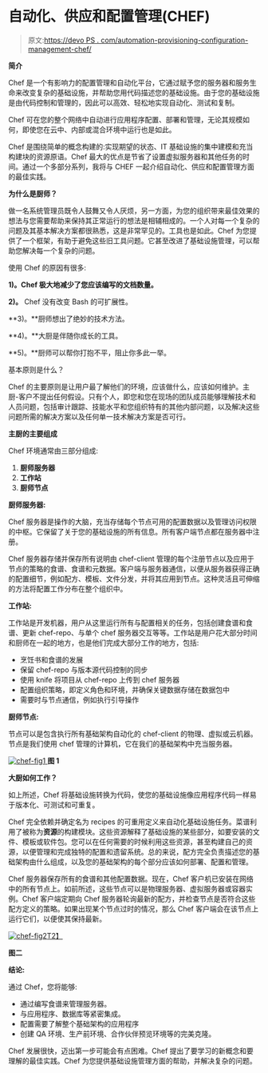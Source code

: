 # 自动化、供应和配置管理(CHEF)

> 原文:[https://devo PS . com/automation-provisioning-configuration-management-chef/](https://devops.com/automation-provisioning-configuration-management-chef/)

**简介**

Chef 是一个有影响力的配置管理和自动化平台，它通过赋予您的服务器和服务生命来改变复杂的基础设施，并帮助您用代码描述您的基础设施。由于您的基础设施是由代码控制和管理的，因此可以高效、轻松地实现自动化、测试和复制。

Chef 可在您的整个网络中自动进行应用程序配置、部署和管理，无论其规模如何，即使您在云中、内部或混合环境中运行也是如此。

Chef 是围绕简单的概念构建的:实现期望的状态、IT 基础设施的集中建模和充当构建块的资源原语。Chef 最大的优点是节省了设置虚拟服务器和其他任务的时间。通过一个多部分系列，我将与 CHEF 一起介绍自动化、供应和配置管理方面的最佳实践。

**为什么是厨师？**

做一名系统管理员既令人鼓舞又令人厌烦，另一方面，为您的组织带来最佳效果的想法与您需要帮助来保持其正常运行的想法是相辅相成的。一个人对每一个复杂的问题及其基本解决方案都很熟悉，这是非常罕见的。工具也是如此。Chef 为您提供了一个框架，有助于避免这些旧工具问题。它甚至改进了基础设施管理，可以帮助您解决每一个复杂的问题。

使用 Chef 的原因有很多:

**1)。Chef 极大地减少了您应该编写的文档数量。**

**2)。** Chef 没有改变 Bash 的可扩展性。

**3)。**厨师想出了绝妙的技术方法。

**4)。**大厨是伴随你成长的工具。

**5)。**厨师可以帮你打抱不平，阻止你多此一举。

基本原则是什么？

Chef 的主要原则是让用户最了解他们的环境，应该做什么，应该如何维护。主厨-客户不提出任何假设。只有个人，即您和您在现场的团队成员能够理解技术和人员问题，包括审计跟踪、技能水平和您组织特有的其他内部问题，以及解决这些问题所需的解决方案以及任何单一技术解决方案是否可行。

**主厨的主要组成**

Chef 环境通常由三部分组成:

1.  **厨师服务器**
2.  **工作站**
3.  **厨师节点**

**厨师服务器:**

Chef 服务器是操作的大脑，充当存储每个节点可用的配置数据以及管理访问权限的中枢。它保留了关于您的基础设施的所有信息。所有客户端节点都在服务器中注册。

Chef 服务器存储并保存所有说明由 chef-client 管理的每个注册节点以及应用于节点的策略的食谱、食谱和元数据。客户端与服务器通信，以便从服务器获得正确的配置细节，例如配方、模板、文件分发，并将其应用到节点。这种灵活且可伸缩的方法将配置工作分布在整个组织中。

**工作站:**

工作站是开发机器，用户从这里运行所有与配置相关的任务，包括创建食谱和食谱、更新 chef-repo、与单个 chef 服务器交互等等。工作站是用户花大部分时间和厨师在一起的地方，也是他们完成大部分工作的地方，包括:

*   烹饪书和食谱的发展
*   保留 chef-repo 与版本源代码控制的同步
*   使用 knife 将项目从 chef-repo 上传到 chef 服务器
*   配置组织策略，即定义角色和环境，并确保关键数据存储在数据包中
*   需要时与节点通信，例如执行引导操作

**厨师节点:**

节点可以是包含执行所有基础架构自动化的 chef-client 的物理、虚拟或云机器。节点是我们使用 chef 管理的计算机，它在我们的基础架构中充当服务器。

[![chef-fig1](../Images/7c6d2d06487c8d593825b87222201892.png) ](https://devops.com/wp-content/uploads/2015/03/chef-fig1.png) **图 1**

**大厨如何工作？**

如上所述，Chef 将基础设施转换为代码，使您的基础设施像应用程序代码一样易于版本化、可测试和可重复。

Chef 完全依赖并确定名为 recipes 的可重用定义来自动化基础设施任务。菜谱利用了被称为**资源**的构建模块。这些资源解释了基础设施的某些部分，如要安装的文件、模板或软件包。您可以在任何需要的时候利用这些资源，甚至构建自己的资源，以便管理和完成独特的配置和遗留系统。总的来说，配方完全负责描述您的基础架构由什么组成，以及您的基础架构的每个部分应该如何部署、配置和管理。

Chef 服务器保存所有的食谱和其他配置数据。现在，Chef 客户机已安装在网络中的所有节点上。如前所述，这些节点可以是物理服务器、虚拟服务器或容器实例。Chef 客户端定期向 Chef 服务器轮询最新的配方，并检查节点是否符合这些配方定义的策略。如果出现某个节点过时的情况，那么 Chef 客户端会在该节点上运行它们，以便使其保持最新。

[![chef-fig2](../Images/0dd84812a6ed545549d82d148d6fa6fd.png)T2】](https://devops.com/wp-content/uploads/2015/03/chef-fig2.png)

**图二**

**结论:**

通过 Chef，您将能够:

*   通过编写食谱来管理服务器。
*   与应用程序、数据库等紧密集成。
*   配置需要了解整个基础架构的应用程序
*   创建 QA 环境、生产前环境、合作伙伴预览环境等的完美克隆。

Chef 发展很快，迈出第一步可能会有点困难。Chef 提出了要学习的新概念和要理解的最佳实践。Chef 为您提供基础设施管理方面的帮助，并解决复杂的问题。